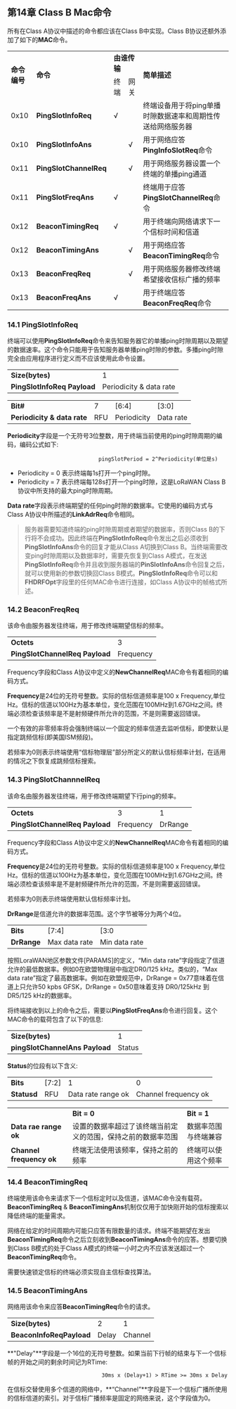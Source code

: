 ## 第14章 Class B Mac命令

所有在Class A协议中描述的命令都应该在Class B中实现。Class B协议还额外添加了如下的**MAC**命令。

<table>
   <tr>
      <td rowspan ="2"><b>命令编号</b></td>
      <td rowspan ="2"><b>命令</b></td>
      <td colspan ="2"><b>由谁传输</b></td>
      <td rowspan ="2"><b>简单描述</b></td>
   </tr>
   <tr>
      <td>终端</td>
      <td>网关</td>
   </tr>
   <tr>
      <td>0x10</td>
      <td><b>PingSlotInfoReq</b></td>
      <td>√</td>
      <td></td>
      <td>终端设备用于将ping单播时隙数据速率和周期性传送给网络服务器</td>
   </tr>
   <tr>
      <td>0x10</td>
      <td><b>PingSlotInfoAns</b></td>
      <td></td>
      <td>√</td>
      <td>用于网络应答<b>PingInfoSlotReq</b>命令</td>
   </tr>
   <tr>
      <td>0x11</td>
      <td><b>PingSlotChannelReq</b></td>
      <td></td>
      <td>√</td>
      <td>用于网络服务器设置一个终端的单播ping通道</td>
   </tr>
   <tr>
      <td>0x11</td>
      <td><b>PingSlotFreqAns</b></td>
      <td>√</td>
      <td></td>
      <td>终端用于应答<b>PingSlotChannelReq</b>命令</td>
   </tr>
   <tr>
      <td>0x12</td>
      <td><b>BeaconTimingReq</b></td>
      <td>√</td>
      <td></td>
      <td>用于终端向网络请求下一个信标时间和信道</td>
   </tr>
   <tr>
      <td>0x12</td>
      <td><b>BeaconTimingAns</b></td>
      <td></td>
      <td>√</td>
      <td>用于网络应答<b>BeaconTimingReq</b>命令</td>
   </tr>
   <tr>
      <td>0x13</td>
      <td><b>BeaconFreqReq</b></td>
      <td></td>
      <td>√</td>
      <td>用于网络服务器修改终端希望接收信标广播的频率</td>
   </tr>
   <tr>
      <td>0x13</td>
      <td><b>BeaconFreqAns</b></td>
      <td>√</td>
      <td></td>
      <td>用于终端应答<b>BeaconFreqReq</b>命令</td>
   </tr>
</table>

### <a name="14.1">14.1 PingSlotInfoReq</a>

终端可以使用**PingSlotInfoReq**命令来告知服务器它的单播ping时隙周期以及期望的数据速率。这个命令只能用于告知服务器单播ping时隙的参数。多播ping时隙完全由应用程序进行定义而不应该使用此命令设置。

<table>
   <tr>
      <td><b>Size(bytes)</b></td>
      <td>1</td>
   </tr>
   <tr>
      <td><b>PingSlotInfoReq Payload</b></td>
      <td>Periodicity & data rate</td>
   </tr>
</table>


<table>
   <tr>
      <td><b>Bit#</b></td>
      <td>7</td>
      <td>[6:4]</td>
      <td>[3:0]</td>
   </tr>
   <tr>
      <td><b>Periodicity & data rate</b></td>
      <td>RFU</td>
      <td>Periodicity</td>
      <td>Data rate</td>
   </tr>
</table>

**Periodicity**字段是一个无符号3位整数，用于终端当前使用的ping时隙周期的编码，编码公式如下:
                      
                                 pingSlotPeriod = 2^Periodicity(单位是s)

- Periodicity = 0 表示终端每1s打开一个ping时隙。
- Periodicity = 7 表示终端每128s打开一个ping时隙，这是LoRaWAN Class B协议中所支持的最大ping时隙周期。

**Data rate**字段表示终端期望的任何ping时隙的数据率。它使用的编码方式与Class A协议中所描述的**LinkAdrReq**命令相同。

> 服务器需要知道终端的ping时隙周期或者期望的数据率，否则Class B的下行将不会成功。因此终端在**PingSlotInfoReq**命令发出之后必须收到**PingSlotInfoAns**命令的回复才能从Class A切换到Class B。当终端需要改变ping时隙周期以及数据率时，需要先恢复到Class A模式，在发送**PingSlotInfoReq**命令并且收到服务器端的**PinSlotInfoAns**命令回复之后，就可以使用新的参数切换回Class B模式。**PingSlotInfoReq**命令可以和**FHDRFOpt**字段里的任何MAC命令进行连接，如Class A协议中的帧格式所述。

### <a name="14.2">14.2 BeaconFreqReq</a>

该命令由服务器发往终端，用于修改终端期望信标的频率。

<table>
   <tr>
      <td><b>Octets</b></td>
      <td>3</td>
   </tr>
   <tr>
      <td><b>PingSlotChannelReq Payload</b></td>
      <td>Frequency</td>
   </tr>
</table>

Frequency字段和Class A协议中定义的**NewChannelReq**MAC命令有着相同的编码方式。

**Frequency**是24位的无符号整数。实际的信标信道频率是100 x Frequency,单位Hz。信标的信道以100Hz为基本单位，变化范围在100MHz到1.67GHz之间。终端必须检查该频率是不是射频硬件所允许的范围，不是则需要返回错误。

一个有效的非零频率将会强制终端以一个固定的频率信道去监听信标，即使默认是指定跳频信标(即美国ISM频段)。

若频率为0则表示终端使用“信标物理层”部分所定义的默认信标频率计划，在适用的情况之下恢复成跳频信标搜索。

### <a name="14.3">14.3 PingSlotChannnelReq</a>

该命名由服务器发往终端，用于修改终端期望下行ping的频率。

<table>
   <tr>
      <td><b>Octets</b></td>
      <td>3</td>
      <td>1</td>
   </tr>
   <tr>
      <td><b>PingSlotChannelReq Payload</b></td>
      <td>Frequency</td>
      <td>DrRange</td>
   </tr>
</table>

Frequency字段和Class A协议中定义的**NewChannelReq**MAC命令有着相同的编码方式。

**Frequency**是24位的无符号整数。实际的信标信道频率是100 x Frequency,单位Hz。信标的信道以100Hz为基本单位，变化范围在100MHz到1.67GHz之间。终端必须检查该频率是不是射频硬件所允许的范围，不是则需要返回错误。

若频率为0则表示终端使用默认信标频率计划。

**DrRange**是信道允许的数据率范围。这个字节被等分为两个4位。

<table>
   <tr>
      <td><b>Bits</b></td>
      <td>[7:4]</td>
      <td>[3:0</td>
   </tr>
   <tr>
      <td><b>DrRange</b></td>
      <td>Max data rate</td>
      <td>Min data rate</td>
   </tr>
</table>

按照LoraWAN地区参数文件[PARAMS]的定义，“Min data rate”字段指定了信道允许的最低数据率。例如0在欧盟物理层中指定DR0/125 kHz。类似的，“Max data rate”指定了最高数据率。例如在欧盟规范中，DrRange = 0x77意味着在信道上只允许50 kpbs GFSK，DrRange = 0x50意味着支持 DR0/125kHz 到 DR5/125 kHz的数据率。

将终端接收到以上的命令之后，需要以**PingSlotFreqAns**命令进行回复。这个MAC命令的载荷包含了以下的信息:

<table>
   <tr>
      <td><b>Size(bytes)</b></td>
      <td>1</td>
   </tr>
   <tr>
      <td><b>pingSlotChannelAns Payload</b></td>
      <td>Status</td>
   </tr>
</table>

**Status**的位段有以下含义:

<table>
   <tr>
      <td><b>Bits</b></td>
      <td>[7:2]</td>
      <td>1</td>
      <td>0</td>
   </tr>
   <tr>
      <td><b>Statusd</b></td>
      <td>RFU</td>
      <td>Data rate range ok</td>
      <td>Channel frequency ok</td>
   </tr>
</table>

<table>
   <tr>
      <td></td>
      <td><b>Bit = 0</b></td>
      <td><b>Bit = 1</b></td>
   </tr>
   <tr>
      <td><b>Data rae range ok</b></td>
      <td>设置的数据率超过了该终端当前定义的范围，保持之前的数据率范围</td>
      <td>数据率范围与终端兼容</td>
   </tr>
   <tr>
      <td><b>Channel frequency ok</b></td>
      <td>终端无法使用该频率，保持之前的频率</td>
      <td>终端可以使用这个频率</td>
   </tr>
</table>

### <a name="14.4">14.4 BeaconTimingReq</a>

终端使用该命令来请求下一个信标定时以及信道，该MAC命令没有载荷。**BeaconTimingReq** & **BeaconTimingAns**机制仅仅用于加快刚开始的信标搜索以降低终端的能量需求。

网络在给定的时间周期内可能只应答有限数量的请求。终端不能期望在发出**BeaconTimingReq**命令之后立刻收到**BeaconTimingAns**命令的应答。想要切换到Class B模式的处于Class A模式的终端一小时之内不应该发送超过一个**BeaconTimingReq**命令。

需要快速锁定信标的终端必须实现自主信标查找算法。

### <a name="14.5">14.5 BeaconTimingAns</a>

网络用该命令来应答**BeaconTimingReq**命令的请求。

<table>
   <tr>
      <td><b>Size(bytes)</b></td>
      <td>2</td>
      <td>1</td>
   </tr>
   <tr>
      <td><b>BeaconInfoReqPayload</b></td>
      <td>Delay</td>
      <td>Channel</td>
   </tr>
</table>

**"Delay"**字段是一个16位的无符号整数。如果当前下行帧的结束与下一个信标帧的开始之间的剩余时间记为RTime:
 
                                  30ms x (Delay+1) > RTime >= 30ms x Delay

在信标交替使用多个信道的网络中，**“Channel”**字段是下一个信标广播所使用的信标信道的索引。对于信标广播频率是固定的网络来说，这个字段值为0。



